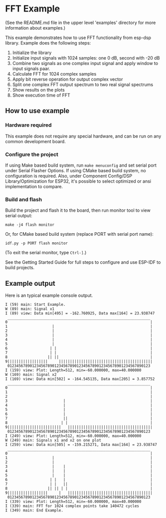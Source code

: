 # FFT Example 

(See the README.md file in the upper level 'examples' directory for more information about examples.)

This example demonstrates how to use FFT functionality from esp-dsp library. Example does the following steps:

1. Initialize the library
2. Initialize input signals with 1024 samples: one 0 dB, second with -20 dB
3. Combine two signals as one complex input signal and apply window to input signals paar.
4. Calculate FFT for 1024 complex samples
5. Apply bit reverse operation for output complex vector
6. Split one complex FFT output spectrum to two real signal spectrums 
7. Show results on the plots
8. Show execution time of FFT

## How to use example

### Hardware required

This example does not require any special hardware, and can be run on any common development board.

### Configure the project

If using Make based build system, run `make menuconfig` and set serial port under Serial Flasher Options. 
If using CMake based build system, no configuration is required.
Also, under Component Config/DSP Library/Optimization for ESP32, it's possible to select optimized or ansi implementation to compare. 

### Build and flash

Build the project and flash it to the board, then run monitor tool to view serial output:

```
make -j4 flash monitor
```

Or, for CMake based build system (replace PORT with serial port name):

```
idf.py -p PORT flash monitor
```

(To exit the serial monitor, type ``Ctrl-]``.)

See the Getting Started Guide for full steps to configure and use ESP-IDF to build projects.

## Example output

Here is an typical example console output. 

```
I (59) main: Start Example.
W (89) main: Signal x1
I (89) view: Data min[495] = -162.760925, Data max[164] = 23.938747
 ________________________________________________________________
0                                                                |
1                    |                                           |
2                    |                                           |
3                    |                                           |
4                    |                                           |
5                    |                                           |
6                   | |                                          |
7                   | |                                          |
8                  || ||                                         |
9||||||||||||||||||     ||||||||||||||||||||||||||||||||||||||||||
 0123456789012345678901234567890123456789012345678901234567890123
I (159) view: Plot: Length=512, min=-60.000000, max=40.000000
W (169) main: Signal x2
I (169) view: Data min[502] = -164.545135, Data max[205] = 3.857752
 ________________________________________________________________
0                                                                |
1                                                                |
2                                                                |
3                         |                                      |
4                         |                                      |
5                         |                                      |
6                         |                                      |
7                         ||                                     |
8                        | |                                     |
9||||||||||||||||||||||||   ||||||||||||||||||||||||||||||||||||||
 0123456789012345678901234567890123456789012345678901234567890123
I (249) view: Plot: Length=512, min=-60.000000, max=40.000000
W (249) main: Signals x1 and x2 on one plot
I (259) view: Data min[505] = -159.215271, Data max[164] = 23.938747
 ________________________________________________________________
0                                                                |
1                    |                                           |
2                    |                                           |
3                    |    |                                      |
4                    |    |                                      |
5                    |    |                                      |
6                   | |   |                                      |
7                   | |   ||                                     |
8                  || || | |                                     |
9||||||||||||||||||     |   ||||||||||||||||||||||||||||||||||||||
 0123456789012345678901234567890123456789012345678901234567890123
I (339) view: Plot: Length=512, min=-60.000000, max=40.000000
I (339) main: FFT for 1024 complex points take 140472 cycles
I (349) main: End Example.
```
